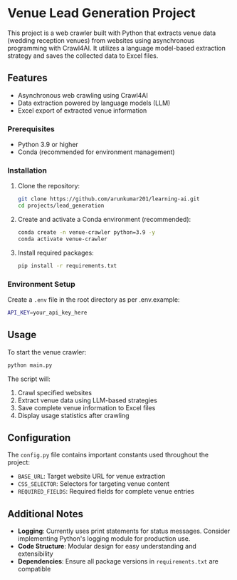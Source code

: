 # Venue Lead Generation Project

This project is a web crawler built with Python that extracts venue data (wedding reception venues) from websites using asynchronous programming with Crawl4AI. It utilizes a language model-based extraction strategy and saves the collected data to Excel files.

## Features

- Asynchronous web crawling using Crawl4AI
- Data extraction powered by language models (LLM)
- Excel export of extracted venue information

### Prerequisites

- Python 3.9 or higher
- Conda (recommended for environment management)

### Installation

1. Clone the repository:

   ```bash
   git clone https://github.com/arunkumar201/learning-ai.git
   cd projects/lead_generation
   ```

2. Create and activate a Conda environment (recommended):

   ```bash
   conda create -n venue-crawler python=3.9 -y
   conda activate venue-crawler
   ```

3. Install required packages:

   ```bash
   pip install -r requirements.txt
   ```

### Environment Setup

Create a `.env` file in the root directory as per .env.example:

```bash
API_KEY=your_api_key_here
```

## Usage

To start the venue crawler:

```bash
python main.py
```

The script will:

1. Crawl specified websites
2. Extract venue data using LLM-based strategies
3. Save complete venue information to Excel files
4. Display usage statistics after crawling

## Configuration

The `config.py` file contains important constants used throughout the project:

- `BASE_URL`: Target website URL for venue extraction
- `CSS_SELECTOR`: Selectors for targeting venue content
- `REQUIRED_FIELDS`: Required fields for complete venue entries

## Additional Notes

- **Logging**: Currently uses print statements for status messages. Consider implementing Python's logging module for production use.
- **Code Structure**: Modular design for easy understanding and extensibility
- **Dependencies**: Ensure all package versions in `requirements.txt` are compatible
